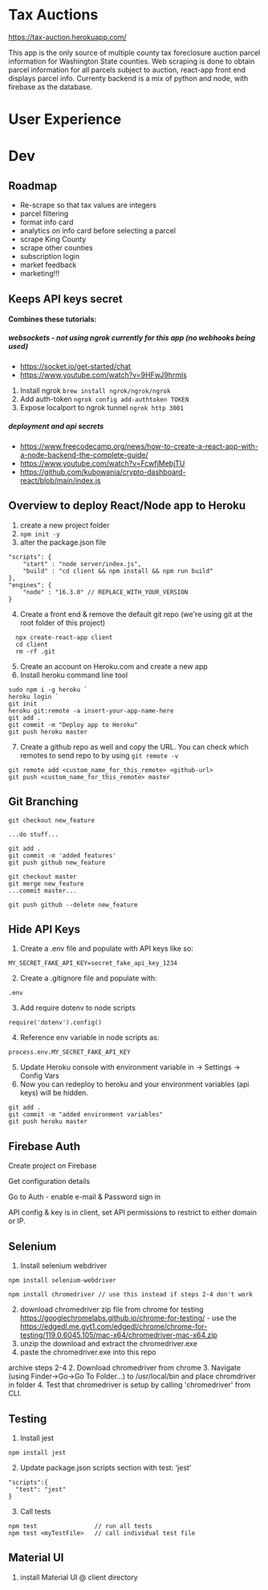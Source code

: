 # Tax Auctions

https://tax-auction.herokuapp.com/

This app is the only source of multiple county tax foreclosure auction parcel information for Washington State counties. Web scraping is done to obtain parcel information for all parcels subject to auction, react-app front end displays parcel info. Currenty backend is a mix of python and node, with firebase as the database.


# User Experience


# Dev

## Roadmap
* Re-scrape so that tax values are integers
* parcel filtering
* format info card
* analytics on info card before selecting a parcel
* scrape King County
* scrape other counties
* subscription login
* market feedback
* marketing!!!



## Keeps API keys secret

#### Combines these tutorials:

##### websockets - not using ngrok currently for this app (no webhooks being used)
* https://socket.io/get-started/chat
* https://www.youtube.com/watch?v=9HFwJ9hrmls

1. Install ngrok
`brew install ngrok/ngrok/ngrok`
2. Add auth-token
`ngrok config add-authtoken TOKEN`
3. Expose localport to ngrok tunnel
`ngrok http 3001`

##### deployment and api secrets
* https://www.freecodecamp.org/news/how-to-create-a-react-app-with-a-node-backend-the-complete-guide/
* https://www.youtube.com/watch?v=FcwfjMebjTU
* https://github.com/kubowania/crypto-dashboard-react/blob/main/index.js


## Overview to deploy React/Node app to Heroku

1. create a new project folder
2. `npm init -y`
3. alter the package.json file
```
"scripts": {
	"start" : "node server/index.js",
	"build" : "cd client && npm install && npm run build"
},
"engines": {
	"node" : "16.3.0" // REPLACE_WITH_YOUR_VERSION
}
```
4. Create a front end & remove the default git repo (we're using git at the root folder of this project)
```
  npx create-react-app client
  cd client
  rm -rf .git
```
5. Create an account on Heroku.com and create a new app
6. Install heroku command line tool
```
sudo npm i -g heroku `
heroku login `
git init
heroku git:remote -a insert-your-app-name-here
git add .
git commit -m "Deploy app to Heroku"
git push heroku master
```
7. Create a github repo as well and copy the URL. You can check which remotes to send repo to by using `git remote -v `
```
git remote add <custom_name_for_this_remote> <github-url>
git push <custom_name_for_this_remote> master 
```

## Git Branching
```
git checkout new_feature

...do stuff...

git add .
git commit -m 'added features'
git push github new_feature

git checkout master
git merge new_feature
...commit master...

git push github --delete new_feature
```
## Hide API Keys
1. Create a .env file and populate with API keys like so:
```
MY_SECRET_FAKE_API_KEY=secret_fake_api_key_1234
```
2. Create a .gitignore file and populate with:
```
.env
```
3. Add require dotenv to node scripts
```
require('dotenv').config()
```
4. Reference env variable in node scripts as:
```
process.env.MY_SECRET_FAKE_API_KEY
```
5. Update Heroku console with environment variable in -> Settings -> Config Vars
6. Now you can redeploy to heroku and your environment variables (api keys) will be hidden.
```
git add .
git commit -m "added environment variables"
git push heroku master
```


## Firebase Auth

Create project on Firebase

Get configuration details

Go to Auth - enable e-mail & Password sign in

API config & key is in client, set API permissions to restrict to either domain or IP.


## Selenium
1. Install selenium webdriver
```
npm install selenium-webdriver

npm install chromedriver // use this instead if steps 2-4 don't work
```
2. download chromedriver zip file from chrome for testing https://googlechromelabs.github.io/chrome-for-testing/ - use the https://edgedl.me.gvt1.com/edgedl/chrome/chrome-for-testing/119.0.6045.105/mac-x64/chromedriver-mac-x64.zip
3. unzip the download and extract the chromedriver.exe
4. paste the chromedriver.exe into this repo

archive steps 2-4
2. Download chromedriver from chrome
3. Navigate (using Finder->Go->Go To Folder...) to /usr/local/bin and place chromdriver in folder
4. Test that chromedriver is setup by calling 'chromedriver' from CLI.

## Testing
1. Install jest
```
npm install jest
```
2. Update package.json scripts section with test: 'jest'
```
"scripts":{
  "test": "jest"
}
```
3. Call tests
```
npm test                // run all tests
npm test <myTestFile>   // call individual test file
```

 ## Material UI
 1. install Material UI @ client directory
 

